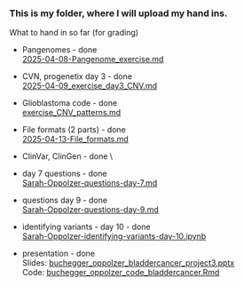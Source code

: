 ### This is my folder, where I will upload my hand ins.

What to hand in so far (for grading)

- Pangenomes - done \
  [2025-04-08-Pangenome_exercise.md](https://github.com/compbiozurich/UZH-BIO392-FS25/blob/master/course-results/Sarah-Oppolzer/2025-04-08-Pangenome_exercise.md)
  
- CVN, progenetix day 3 - done \
  [2025-04-09_exercise_day3_CNV.md](https://github.com/compbiozurich/UZH-BIO392-FS25/blob/master/course-results/Sarah-Oppolzer/2025-04-09_exercise_day3_CNV.md)
  
- Glioblastoma code - done\
 [exercise_CNV_patterns.md](https://github.com/compbiozurich/UZH-BIO392-FS25/blob/master/course-results/Sarah-Oppolzer/2024-04-14-exercise_CNV_patterns.md)
  
- File formats (2 parts) - done \
   [2025-04-13-File_formats.md](https://github.com/compbiozurich/UZH-BIO392-FS25/blob/master/course-results/Sarah-Oppolzer/2025-04-13-File_formats.md)
  
- ClinVar, ClinGen - done \
  
- day 7 questions - done\
  [Sarah-Oppolzer-questions-day-7.md](https://github.com/compbiozurich/UZH-BIO392-FS25/blob/master/course-results/Sarah-Oppolzer/Sarah-Oppolzer-questions-day-7.md)
  
- questions day 9 - done \
  [Sarah-Oppolzer-questions-day-9.md](https://github.com/compbiozurich/UZH-BIO392-FS25/blob/master/course-results/Sarah-Oppolzer/Sarah-Oppolzer-questions-day-9.md)
  
- identifying variants - day 10 - done \
   [Sarah-Oppolzer-identifying-variants-day-10.ipynb](https://github.com/compbiozurich/UZH-BIO392-FS25/blob/master/course-results/Sarah-Oppolzer/Sarah-Oppolzer-identifying-variants-day-10.ipynb)
  
- presentation - done \
  Slides: [buchegger_oppolzer_bladdercancer_project3.pptx](https://github.com/compbiozurich/UZH-BIO392-FS25/blob/master/course-results/Sarah-Oppolzer/buchegger_oppolzer_bladdercancer_project3.pptx) \
  Code: [buchegger_oppolzer_code_bladdercancer.Rmd](https://github.com/compbiozurich/UZH-BIO392-FS25/blob/master/course-results/Sarah-Oppolzer/buchegger_oppolzer_code_bladdercancer.Rmd)

